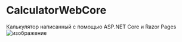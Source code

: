# CalculatorWebCore
Калькулятор написанный с помощью ASP.NET Core и Razor Pages
![изображение](https://user-images.githubusercontent.com/80709964/194605149-4ebafa6c-0608-4aa6-aa55-d3e247c84e82.png)
